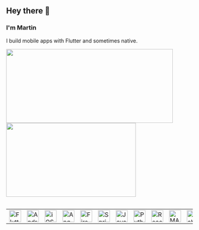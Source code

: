 <!--
**martintrollip/martintrollip** is a ✨ _special_ ✨ repository because its `README.md` (this file) appears on your GitHub profile.

Here are some ideas to get you started:

- 🔭 I’m currently working on ...
- 🌱 I’m currently learning ...
- 👯 I’m looking to collaborate on ...
- 🤔 I’m looking for help with ...
- 💬 Ask me about ...
- 📫 How to reach me: ...
- 😄 Pronouns: ...
- ⚡ Fun fact: ...
-->
## Hey there 👋
### I'm Martin

I build mobile apps with Flutter and sometimes native.


<a href="https://github.com/martintrollip">
    <img height=200 width=450 align="center" src="https://github-readme-stats.vercel.app/api?username=martintrollip&show_icons=true&count_private=true&theme=dark&rank_icon=github&hide_border=true" />
</a>
<a href="https://github.com/martintrollip">
    <img height=200 width=350 align="center" src="https://github-readme-stats.vercel.app/api/top-langs/?username=martintrollip&layout=compact&hide_border=true&theme=dark&langs_count=5&hide=jupyter%20notebook,tex,css,php,objective-c" />
</a>

<br/>
<br/>

<!-- source: https://devicon.dev/ -->
<table align="center" width="100%" style="border-collapse: collapse; border: none;" border="0" cellpadding="0" cellspacing="0">
    <tr>
        <!-- Flutter --> <td border="0" cellpadding="0" cellspacing="0" style="border: none;"><a href="https://flutter.dev/" target="_blank"><img width="32px" src="https://cdn.jsdelivr.net/gh/devicons/devicon@latest/icons/flutter/flutter-original.svg" alt="Flutter logo" title="Flutter"/></a></td>
        <!-- Android --> <td style="border: none;"><a href="https://developer.android.com/" target="_blank"><img width="32px" src="https://cdn.jsdelivr.net/gh/devicons/devicon@latest/icons/android/android-original.svg" alt="Android logo" title="Android"/></a></td>
        <!-- iOS --> <td style="border: none;"><a href="https://developer.apple.com/ios/" target="_blank"><img width="32px" src="https://cdn.jsdelivr.net/gh/devicons/devicon@latest/icons/swift/swift-original.svg" alt="iOS logo" title="iOS"/></a></td>
        <!-- Angular --> <td style="border: none;"><a href="https://angular.dev/" target="_blank"><img width="32px" src="https://cdn.jsdelivr.net/gh/devicons/devicon@latest/icons/angular/angular-original.svg" alt="Angular logo" title="Angular"/></a></td>
        <!-- Firebase --> <td style="border: none;"><a href="https://firebase.google.com/" target="_blank"><img width="32px" src="https://cdn.jsdelivr.net/gh/devicons/devicon@latest/icons/firebase/firebase-original.svg" alt="Firebase logo" title="Firebase"/></a></td>
        <!-- Spring Boot --> <td style="border: none;"><a href="https://spring.io/" target="_blank"><img width="32px" src="https://cdn.jsdelivr.net/gh/devicons/devicon@latest/icons/spring/spring-original.svg" alt="Spring Boot logo" title="Spring Boot"/></a></td>
        <!-- Java FX --> <td style="border: none;"><a href="https://openjfx.io/" target="_blank"><img width="32px" src="https://cdn.jsdelivr.net/gh/devicons/devicon@latest/icons/java/java-original.svg" alt="Java FX logo" title="Java FX and Swing" /></td>
        <!-- Python --> <td style="border: none;"><a href="https://www.python.org/dev/" target="_blank"><img width="32px" src="https://cdn.jsdelivr.net/gh/devicons/devicon@latest/icons/python/python-original.svg" alt="Python" title="Python"/></a></td>
        <!-- React Native --> <td style="border: none;"><a href="https://reactnative.dev/" target="_blank"><img width="32px" src="https://cdn.jsdelivr.net/gh/devicons/devicon@latest/icons/react/react-original.svg" alt="React Native logo" title="React Native"/></a></td>
        <!-- MATLAB and Simulink --> <td style="border: none;"><a href="https://www.mathworks.com/" target="_blank"><img width="32px" src="https://cdn.jsdelivr.net/gh/devicons/devicon@latest/icons/matlab/matlab-original.svg" alt="MATLAB and Simulink logo" title="MATLAB and Simulink"/></a></td>
        <!-- LabVIEW --> <td style="border: none;"><a href="https://www.ni.com/en/shop/labview.html" target="_blank"><img width="32px" src="https://cdn.jsdelivr.net/gh/devicons/devicon@latest/icons/labview/labview-original.svg" alt="LabVIEW logo" title="LabVIEW" /></td>
    </tr>
</table>